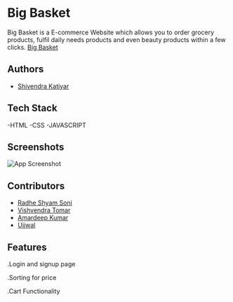 
# Big Basket

Big Basket is a E-commerce Website which allows you to order grocery products, fulfil daily needs products and even beauty products within a few clicks.
[Big Basket](https://ubiquitous-pony-5893de.netlify.app/)

## Authors


- [Shivendra Katiyar](https://github.com/Uchiha-D-Kurosaki)



## Tech Stack

-HTML 
-CSS 
-JAVASCRIPT 


## Screenshots

![App Screenshot](https://i.ibb.co/M55FmLw/Screenshot-1104.png)


## Contributors

- [Radhe Shyam Soni](https://github.com/sradhe545)
- [Vishvendra Tomar](https://github.com/VishvendraTomar)
- [Amardeep Kumar]()
- [Ujjwal]()

## Features

.Login and signup page 

.Sorting for price

.Cart Functionality



